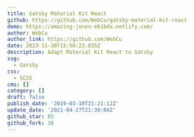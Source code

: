 ```yaml
---
title: Gatsby Material Kit React
github: https://github.com/WebCu/gatsby-material-kit-react
demo: https://amazing-jones-e61bda.netlify.com/
author: WebCu
author_link: https://github.com/WebCu
date: 2023-11-30T15:50:23.835Z
description: Adapt Material Kit React to Gatsby
ssg:
  - Gatsby
css:
  - SCSS
cms: []
category: []
draft: false
publish_date: '2019-03-10T21:21:12Z'
update_date: '2021-04-27T21:30:04Z'
github_star: 85
github_fork: 36
---
```

